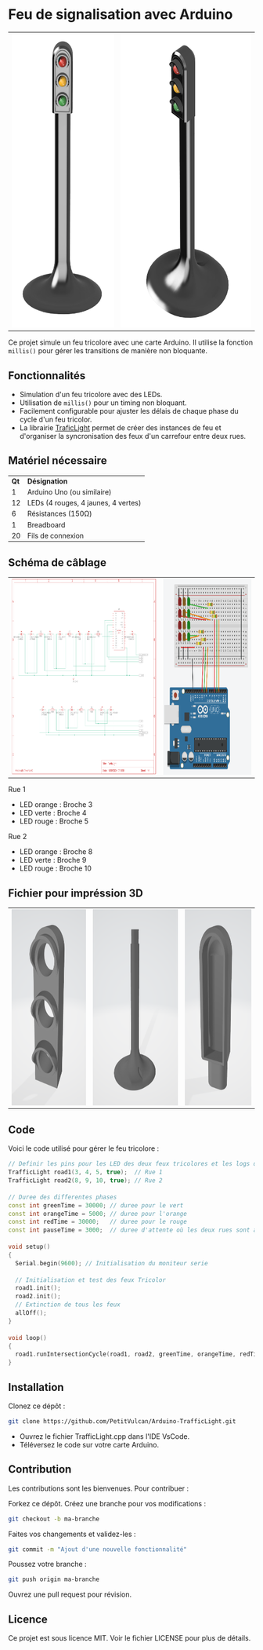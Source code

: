 # Feu de signalisation avec Arduino

<table>
  <tr>
    <td>
      <img src="https://github.com/PetitVulcan/Arduino-TrafficLight/blob/main/3D/TrafficLight.png" alt="Aperçu du modèle 3D" height="600"/>
    </td>
    <td>
     <img src="https://github.com/PetitVulcan/Arduino-TrafficLight/blob/main/3D/TrafficLight-1.png" alt="Aperçu du modèle 3D" height="600"/>
    </td>
  </tr>
</table>


Ce projet simule un feu tricolore avec une carte Arduino. Il utilise la fonction `millis()` pour gérer les transitions de manière non bloquante.

## Fonctionnalités

- Simulation d'un feu tricolore avec des LEDs.
- Utilisation de `millis()` pour un timing non bloquant.
- Facilement configurable pour ajuster les délais de chaque phase du cycle d'un feu tricolor.
- La librairie [TraficLight](https://github.com/PetitVulcan/ArduinoLibs-TrafficLight) permet de créer des instances de feu et d'organiser la syncronisation des feux d'un carrefour entre deux rues.

## Matériel nécessaire
<table>
  <tr>
    <td>
      <b>Qt</b>
    </td>
    <td>
     <b>Désignation</b>
    </td>
  </tr>
  <tr>
    <td>
      1
    </td>
    <td>
     Arduino Uno (ou similaire)
    </td>
  </tr>
   <tr>
    <td>
      12
    </td>
    <td>
     LEDs (4 rouges, 4 jaunes, 4 vertes)
    </td>
  </tr>
   <tr>
    <td>
      6
    </td>
    <td>
     Résistances (150Ω)
    </td>
  </tr>
   <tr>
    <td>
      1
    </td>
    <td>
     Breadboard 
    </td>
  </tr>
   <tr>
    <td>
      20
    </td>
    <td>
     Fils de connexion 
    </td>
  </tr>
</table>

## Schéma de câblage
<table>
  <tr>
    <td>
      <img src="https://github.com/PetitVulcan/Arduino-TrafficLight/blob/main/Pictures/ElectricalSchematic.png" alt="Scéma Electrique" height="400"/>
    </td>
    <td>
     <img src="https://github.com/PetitVulcan/Arduino-TrafficLight/blob/main/Pictures/WiringDiagram.png" alt="Aperçu du modèle 3D" height="400"/>
    </td>
  </tr>
</table>

Rue 1
- LED orange : Broche 3
- LED verte : Broche 4
- LED rouge : Broche 5

Rue 2
- LED orange : Broche 8
- LED verte : Broche 9
- LED rouge : Broche 10

## Fichier pour impréssion 3D

<table>
  <tr>
    <td>
      <a href="https://github.com/PetitVulcan/Arduino-TrafficLight/blob/main/3D/stl/LightStand.stl">
        <img src="https://github.com/PetitVulcan/Arduino-TrafficLight/blob/main/3D/stl/LightStand.png" alt="Aperçu du modèle 3D - Light Stand" height="400"/>
      </a>
    </td>
    <td>
      <a href="https://github.com/PetitVulcan/Arduino-TrafficLight/blob/main/3D/stl/Pole.stl">
         <img src="https://github.com/PetitVulcan/Arduino-TrafficLight/blob/main/3D/stl/Pole.png" alt="Aperçu du modèle 3D - Pole" height="400"/>
      </a>
    </td>
     <td>
      <a href="https://github.com/PetitVulcan/Arduino-TrafficLight/blob/main/3D/stl/head.stl">
         <img src="https://github.com/PetitVulcan/Arduino-TrafficLight/blob/main/3D/stl/head.png" alt="Aperçu du modèle 3D" height="400"/>
      </a>
    </td>
  </tr>
</table>


## Code

Voici le code utilisé pour gérer le feu tricolore :

```cpp
// Definir les pins pour les LED des deux feux tricolores et les logs d'état dans le moniteur serie
TrafficLight road1(3, 4, 5, true);  // Rue 1
TrafficLight road2(8, 9, 10, true); // Rue 2

// Duree des differentes phases
const int greenTime = 30000; // duree pour le vert
const int orangeTime = 5000; // duree pour l'orange
const int redTime = 30000;   // duree pour le rouge
const int pauseTime = 3000;  // duree d'attente où les deux rues sont au rouge

void setup()
{
  Serial.begin(9600); // Initialisation du moniteur serie

  // Initialisation et test des feux Tricolor
  road1.init();
  road2.init();
  // Extinction de tous les feux
  allOff();
}

void loop()
{
  road1.runIntersectionCycle(road1, road2, greenTime, orangeTime, redTime, pauseTime);
}

```

## Installation
Clonez ce dépôt :
```bash
git clone https://github.com/PetitVulcan/Arduino-TrafficLight.git
```
- Ouvrez le fichier TrafficLight.cpp dans l'IDE VsCode.
- Téléversez le code sur votre carte Arduino.

## Contribution
Les contributions sont les bienvenues. Pour contribuer :

Forkez ce dépôt.
Créez une branche pour vos modifications :
```bash
git checkout -b ma-branche
```

Faites vos changements et validez-les :
```bash
git commit -m "Ajout d'une nouvelle fonctionnalité"
```

Poussez votre branche :
```bash
git push origin ma-branche
```
Ouvrez une pull request pour révision.

## Licence
Ce projet est sous licence MIT. Voir le fichier LICENSE pour plus de détails.
